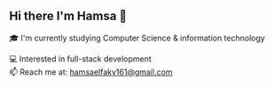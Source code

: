 ## Hi there I'm Hamsa 👋

🎓 I'm currently studying Computer Science & information technology 

💻 Interested in full-stack development  
📫 Reach me at: hamsaelfaky161@gmail.com

